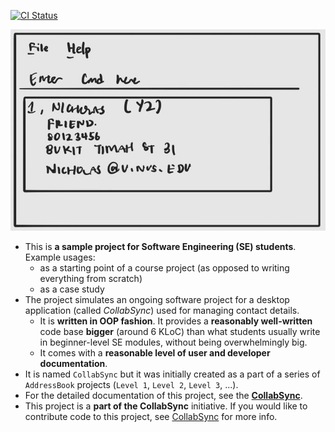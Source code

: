[![CI Status](https://github.com/se-edu/addressbook-level3/workflows/Java%20CI/badge.svg)](https://github.com/se-edu/addressbook-level3/actions)

![Ui](docs/images/Ui.png)

* This is **a sample project for Software Engineering (SE) students**.<br>
  Example usages:
  * as a starting point of a course project (as opposed to writing everything from scratch)
  * as a case study
* The project simulates an ongoing software project for a desktop application (called _CollabSync_) used for managing contact details.
  * It is **written in OOP fashion**. It provides a **reasonably well-written** code base **bigger** (around 6 KLoC) than what students usually write in beginner-level SE modules, without being overwhelmingly big.
  * It comes with a **reasonable level of user and developer documentation**.
* It is named `CollabSync` but it was initially created as a part of a series of `AddressBook` projects (`Level 1`, `Level 2`, `Level 3`, ...).
* For the detailed documentation of this project, see the **[CollabSync](https://ay2425s2-cs2103t-f10-3.github.io/tp/)**.
* This project is a **part of the CollabSync** initiative. If you would like to contribute code to this project, see [CollabSync](https://ay2425s2-cs2103t-f10-3.github.io/tp/) for more info.
